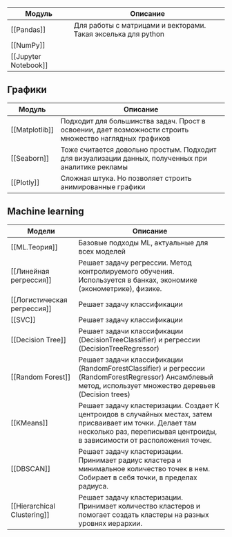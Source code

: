 
| Модуль               | Описание                                                      |
| -------------------- | ------------------------------------------------------------- |
| [[Pandas]]           | Для работы с матрицами и векторами. Такая экселька для python |
| [[NumPy]]            |                                                               |
| [[Jupyter Notebook]] |                                                               |

## Графики

| Модуль         | Описание                                                                                                |
| -------------- | ------------------------------------------------------------------------------------------------------- |
| [[Matplotlib]] | Подходит для большинства задач. Прост в освоении, дает возможности строить множество наглядных графиков |
| [[Seaborn]]    | Тоже считается довольно простым. Подходит для визуализации данных, полученных при аналитике рекламы     |
| [[Plotly]]     | Сложная штука. Но позволяет строить анимированные графики                                               |

## Machine learning

| Модели                      | Описание                                                                                                                                                                                |
| --------------------------- | --------------------------------------------------------------------------------------------------------------------------------------------------------------------------------------- |
| [[ML.Теория]]               | Базовые подходы ML, актуальные для всех моделей                                                                                                                                         |
| [[Линейная регрессия]]      | Решает задачу регрессии. Метод контролируемого обучения. Используется в банках, экономике (эконометрике), физике.                                                                       |
| [[Логистическая регрессия]] | Решает задачу классификации                                                                                                                                                             |
| [[SVC]]                     | Решает задачу классификации                                                                                                                                                             |
| [[Decision Tree]]           | Решает задачи классификации (DecisionTreeClassifier) и регрессии (DecisionTreeRegressor)                                                                                                |
| [[Random Forest]]           | Решает задачи классификации (RandomForestClassifier) и регрессии  (RandomForestRegressor) Ансамблевый метод, использует множество деревьев (Decision trees)                             |
| [[KMeans]]                  | Решает задачу кластеризации. Создает K центроидов в случайных местах, затем присваивает им точки. Делает там несколько раз, переписывая центроиды, в зависимости от расположения точек. |
| [[DBSCAN]]                  | Решает задачу кластеризации. Принимает радиус кластера и минимальное количество точек в нем. Собирает в себя точки, в пределах радиуса.                                                 |
| [[Hierarchical Clustering]] | Решает задачу кластеризации. Принимает количество кластеров и помогает создать кластеры на разных уровнях иерархии.                                                                     |

